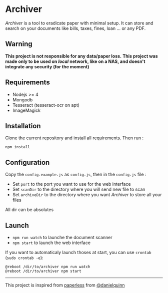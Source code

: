 # Archiver

*Archiver* is a tool to eradicate paper with minimal setup. It can store and search on your documents like bills, taxes, fines, loan ... or any PDF.

## Warning

**This project is not responsible for any data/paper loss.**
**This project was made only to be used on *local* network, like on a NAS, and doesn't integrate any security (for the moment)**


## Requirements
- Nodejs >= 4
- Mongodb
- Tesseract (tesseract-ocr on apt)
- ImageMagick

## Installation
Clone the current repository and install all requirements. Then run :

```
npm install
```

## Configuration

Copy the `config.example.js` as `config.js`, then in the `config.js` file :
- Set `port` to the port you want to use for the web interface
- Set `scanDir` to the directory where you will send new file to scan
- Set `archiveDir` to the directory where you want *Archiver* to store all your files

All dir can be absolutes

## Launch

- `npm run watch` to launche the document scanner
- `npm start` to launch the web interface

If you want to automaticaly launch thoses at start, you can use `crontab` (`sudo crontab -e`):
```
@reboot /dir/to/archiver npm run watch
@reboot /dir/to/archiver npm start
```

* * *

This project is inspired from [paperless](https://github.com/danielquinn/paperless) from [@danielquinn](https://github.com/danielquinn)

